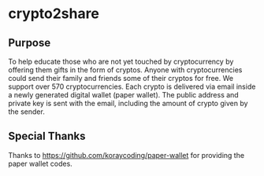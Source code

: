 # crypto2share

## Purpose
To help educate those who are not yet touched by cryptocurrency by offering them gifts in the form of cryptos. Anyone with cryptocurrencies could send their family and friends some of their cryptos for free. We support over 570 cryptocurrencies. Each crypto is delivered via email inside a newly generated digital wallet (paper wallet). The public address and private key is sent with the email, including the amount of crypto given by the sender.

## Special Thanks

Thanks to https://github.com/koraycoding/paper-wallet for providing the paper wallet codes.
